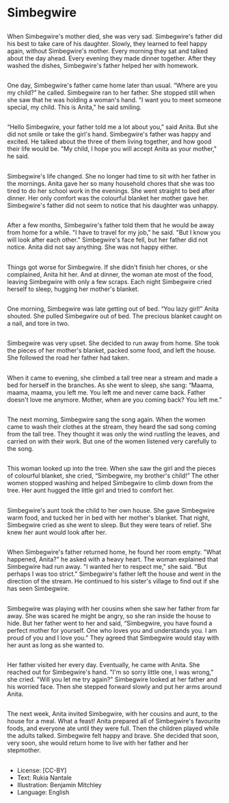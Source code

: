 # Simbegwire

##
When Simbegwire's mother died,
she was very sad. Simbegwire's
father did his best to take care of
his daughter. Slowly, they learned
to feel happy again, without
Simbegwire's mother.
Every morning they sat and talked
about the day ahead. Every evening
they made dinner together. After
they washed the dishes,
Simbegwire's father helped her with
homework.

##
One day, Simbegwire's father came
home later than usual. “Where are
you my child?” he called.
Simbegwire ran to her father. She
stopped still when she saw that he
was holding a woman's hand. "I
want you to meet someone special,
my child. This is Anita," he said
smiling.

##
“Hello Simbegwire, your father told
me a lot about you,” said Anita. But
she did not smile or take the girl's
hand.
Simbegwire's father was happy and
excited. He talked about the three
of them living together, and how
good their life would be. "My child, I
hope you will accept Anita as your
mother," he said.

##
Simbegwire's life changed. She no
longer had time to sit with her
father in the mornings. Anita gave
her so many household chores that
she was too tired to do her school
work in the evenings. She went
straight to bed after dinner.
Her only comfort was the colourful
blanket her mother gave her.
Simbegwire's father did not seem to
notice that his daughter was
unhappy.

##
After a few months, Simbegwire's
father told them that he would be
away from home for a while. "I have
to travel for my job," he said. "But I
know you will look after each other."
Simbegwire's face fell, but her
father did not notice. Anita did not
say anything. She was not happy
either.

##
Things got worse for Simbegwire. If
she didn't finish her chores, or she
complained, Anita hit her. And at
dinner, the woman ate most of the
food, leaving Simbegwire with only
a few scraps.
Each night Simbegwire cried herself
to sleep, hugging her mother's
blanket.

##
One morning, Simbegwire was late
getting out of bed. “You lazy girl!”
Anita shouted. She pulled
Simbegwire out of bed. The
precious blanket caught on a nail,
and tore in two.

##
Simbegwire was very upset. She
decided to run away from home.
She took the pieces of her mother's
blanket, packed some food, and left
the house. She followed the road
her father had taken.

##
When it came to evening, she
climbed a tall tree near a stream
and made a bed for herself in the
branches.
As she went to sleep, she sang:
“Maama, maama, maama, you left
me.
You left me and never came back.
Father doesn't love me anymore.
Mother, when are you coming back?
You left me.”

##
The next morning, Simbegwire sang
the song again. When the women
came to wash their clothes at the
stream, they heard the sad song
coming from the tall tree.
They thought it was only the wind
rustling the leaves, and carried on
with their work. But one of the
women listened very carefully to
the song.

##
This woman looked up into the tree.
When she saw the girl and the
pieces of colourful blanket, she
cried, “Simbegwire, my brother's
child!”
The other women stopped washing
and helped Simbegwire to climb
down from the tree. Her aunt
hugged the little girl and tried to
comfort her.

##
Simbegwire's aunt took the child to
her own house. She gave
Simbegwire warm food, and tucked
her in bed with her mother's
blanket.
That night, Simbegwire cried as she
went to sleep. But they were tears
of relief. She knew her aunt would
look after her.

##
When Simbegwire's father returned
home, he found her room empty.
"What happened, Anita?" he asked
with a heavy heart. The woman
explained that Simbegwire had run
away. "I wanted her to respect me,"
she said. "But perhaps I was too
strict."
Simbegwire's father left the house
and went in the direction of the
stream. He continued to his sister's
village to find out if she has seen
Simbegwire.

##
Simbegwire was playing with her
cousins when she saw her father
from far away. She was scared he
might be angry, so she ran inside
the house to hide.
But her father went to her and said,
“Simbegwire, you have found a
perfect mother for yourself. One
who loves you and understands
you. I am proud of you and I love
you.”
They agreed that Simbegwire would
stay with her aunt as long as she
wanted to.

##
Her father visited her every day.
Eventually, he came with Anita. She
reached out for Simbegwire's hand.
"I'm so sorry little one, I was
wrong," she cried. "Will you let me
try again?"
Simbegwire looked at her father
and his worried face. Then she
stepped forward slowly and put her
arms around Anita.

##
The next week, Anita invited
Simbegwire, with her cousins and
aunt, to the house for a meal. What
a feast! Anita prepared all of
Simbegwire's favourite foods, and
everyone ate until they were full.
Then the children played while the
adults talked.
Simbegwire felt happy and brave.
She decided that soon, very soon,
she would return home to live with
her father and her stepmother.

##
* License: [CC-BY]
* Text: Rukia Nantale
* Illustration: Benjamin Mitchley
* Language: English
